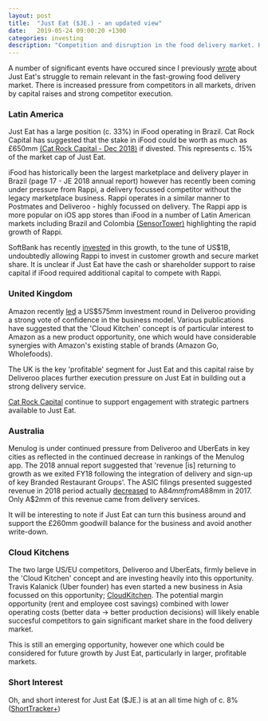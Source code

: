 ```yaml
---
layout: post
title:  "Just Eat ($JE.) - an updated view"
date:   2019-05-24 09:00:20 +1300
categories: investing
description: "Competition and disruption in the food delivery market. How Just Eat ($JE.) is struggling to compete."
---
```


A number of significant events have occured since I previously [wrote](http://www.thomaspearse.com/investing/2019/01/11/just-eat.html) about Just Eat's struggle to remain relevant in the fast-growing food delivery market. There is increased pressure from competitors in all markets, driven by capital raises and strong competitor execution.

### Latin America

Just Eat has a large position (c. 33%) in iFood operating in Brazil. Cat Rock Capital has suggested that the stake in iFood could be worth as much as £650mm [(Cat Rock Capital - Dec 2018)](https://www.businesswire.com/news/home/20181216005030/en/Cat-Rock-Capital-Sends-Letter-Eat-Board) if divested. This represents c. 15% of the market cap of Just Eat.

iFood has historically been the largest marketplace and delivery player in Brazil (page 17 - JE 2018 annual report) however has recently been coming under pressure from Rappi, a delivery focussed competitor without the legacy marketplace business. Rappi operates in a similar manner to Postmates and Deliveroo - highly focussed on delivery. The Rappi app is more popular on iOS app stores than iFood in a number of Latin American markets including Brazil and Colombia [(SensorTower)](https://sensortower.com/ios/rankings/top/iphone/brazil/food-drink?iap=all&watch_enabled&rankings_type=free&min_cost=0&max_cost&date=2019-06-11&show_store_data=true) highlighting the rapid growth of Rappi.

SoftBank has recently [invested](https://www.contxto.com/en/brazil/rappi-to-grow-three-fold-in-brazil-following-massive-softbank-round/) in this growth, to the tune of US$1B, undoubtedly allowing Rappi to invest in customer growth and secure market share. It is unclear if Just Eat have the cash or shareholder support to raise capital if iFood required additional capital to compete with Rappi.

### United Kingdom

Amazon recently [led](https://techcrunch.com/2019/05/16/amazon-takes-a-bite-into-deliveroo/) a US$575mm investment round in Deliveroo providing a strong vote of confidence in the business model. Various publications have suggested that the 'Cloud Kitchen' concept is of particular interest to Amazon as a new product opportunity, one which would have considerable synergies with Amazon's existing stable of brands (Amazon Go, Wholefoods).

The UK is the key 'profitable' segment for Just Eat and this capital raise by Deliveroo places further execution pressure on Just Eat in building out a strong delivery service.

[Cat Rock Capital](https://static1.squarespace.com/static/5c13f4c6e17ba3aca12b9686/t/5cded23f47817700018a2dde/1558106687821/Cat+Rock+Capital+Press+Release+on+Just+Eat+plc+5-17-19.pdf) continue to support engagement with strategic partners available to Just Eat.

### Australia

Menulog is under continued pressure from Deliveroo and UberEats in key cities as reflected in the continued decrease in rankings of the Menulog app. The 2018 annual report suggested that 'revenue [is] returning to growth as we exited FY18 following the integration of delivery and sign-up of key Branded Restaurant Groups'. The ASIC filings presented suggested revenue in 2018 period actually [decreased](https://www.afr.com/business/retail/deliveroo-menulog-take-bites-from-uber-eats-20190606-p51vaa) to A$84mm from A$88mm in 2017. Only A$2mm of this revenue came from delivery services.

It will be interesting to note if Just Eat can turn this business around and support the £260mm goodwill balance for the business and avoid another write-down.

### Cloud Kitchens

The two large US/EU competitors, Deliveroo and UberEats, firmly believe in the 'Cloud Kitchen' concept and are investing heavily into this opportunity. Travis Kalanick (Uber founder) has even started a new business in Asia focussed on this opportunity; [CloudKitchen](https://techcrunch.com/2019/02/01/the-next-big-bet-for-former-uber-ceo-travis-kalanick-may-be-cloud-kitchens-in-china). The potential margin opportunity (rent and employee cost savings) combined with lower operating costs (better data -> better production decisions) will likely enable succesful competitors to gain significant market share in the food delivery market.

This is still an emerging opportunity, however one which could be considered for future growth by Just Eat, particularly in larger, profitable markets.

### Short Interest

Oh, and short interest for Just Eat ($JE.) is at an all time high of c. 8% ([ShortTracker+](https://shorttracker.co.uk/company/GB00BKX5CN86/))







